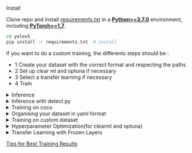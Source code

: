<summary>Install</summary>

Clone repo and install [requirements.txt](https://github.com/ultralytics/yolov5/blob/master/requirements.txt) in a
[**Python>=3.7.0**](https://www.python.org/) environment, including
[**PyTorch>=1.7**](https://pytorch.org/get-started/locally/).

```bash
cd yolov5
pip install -r requirements.txt  # install
```

If you want to do a custom training, the differents steps should be : 
- 1 Create your dataset with the correct format and respecting the paths
- 2 Set up clear ml and optuna if necessary
- 3 Select a transfer learning if necessary
- 4 Train


</details>

<details >
<summary>Inference</summary>

YOLOv5 [PyTorch Hub](https://github.com/ultralytics/yolov5/issues/36) inference. [Models](https://github.com/ultralytics/yolov5/tree/master/models) download automatically from the latest
YOLOv5 [release](https://github.com/ultralytics/yolov5/releases).

```python
import torch

# Model
model = torch.hub.load('ultralytics/yolov5', 'yolov5s')  # or yolov5n - yolov5x6, custom

# Images
img = 'https://ultralytics.com/images/zidane.jpg'  # or file, Path, PIL, OpenCV, numpy, list

# Inference
results = model(img)

# Results
results.print()  # or .show(), .save(), .crop(), .pandas(), etc.
```

</details>

<details>
<summary>Inference with detect.py</summary>

`detect.py` runs inference on a variety of sources, downloading [models](https://github.com/ultralytics/yolov5/tree/master/models) automatically from
the latest YOLOv5 [release](https://github.com/ultralytics/yolov5/releases) and saving results to `runs/detect`.

```bash
python detect.py --source 0  # webcam
                          img.jpg  # image
                          vid.mp4  # video
                          screen  # screenshot
                          path/  # directory
                          'path/*.jpg'  # glob
                          'https://youtu.be/Zgi9g1ksQHc'  # YouTube
                          'rtsp://example.com/media.mp4'  # RTSP, RTMP, HTTP stream
```

</details>

<details>
<summary>Training on coco</summary>

The commands below reproduce YOLOv5 [COCO](https://github.com/ultralytics/yolov5/blob/master/data/scripts/get_coco.sh)
results. [Models](https://github.com/ultralytics/yolov5/tree/master/models)
and [datasets](https://github.com/ultralytics/yolov5/tree/master/data) download automatically from the latest
YOLOv5 [release](https://github.com/ultralytics/yolov5/releases). 

```bash
python train.py --data coco.yaml --cfg yolov5n.yaml --weights '' --batch-size 128
                                       yolov5s                                64
                                       yolov5m                                40
                                       yolov5l                                24
                                       yolov5x                                16
```

</details>

<details >
<summary>Organising your dataset in yaml format</summary>

1. Create Dataset with yaml config, Becarfull that paths on the .yaml are respected. 
shown below, is the dataset config file that defines 1) the dataset root directory path and relative paths to train / val / test image directories (or *.txt files with image paths) and 2) a class names dictionary:

```c
# Train/val/test sets as 1) dir: path/to/imgs, 2) file: path/to/imgs.txt, or 3) list: [path/to/imgs1, path/to/imgs2, ..]
path: ../datasets/coco128  # dataset root dir
train: images/train2017  # train images (relative to 'path') 128 images
val: images/train2017  # val images (relative to 'path') 128 images
test:  # test images (optional)

# Classes (4 classes)
names:
  0: joueur
  1: ballon
  2: arbitre
  3: panier
```

2. Create Labels
After using a tool like Supervisly Annotate to label your images, export your labels to supervisly format.  
Use the script (on linux no windows) from the git that allow you to transform a supervisly format into a yolo format. 

It should looks like that :
![alt text](https://user-images.githubusercontent.com/26833433/112467037-d2568c00-8d66-11eb-8796-55402ac0d62f.png)
- One row per object
- Each row is class x_center y_center width height format.
- Box coordinates must be in normalized xywh format (from 0 - 1). If your boxes are in pixels, divide x_center and width by image width, and y_center and height by image height.
- Class numbers are zero-indexed (start from 0).


3. Organize Directories
Organize your train and val images and labels according to the example below. YOLOv5 assumes /'your dataset' is inside a /datasets directory next to the /'your dataset' directory. YOLOv5 locates labels automatically for each image by replacing the last instance of /images/ in each image path with /labels/. 

![alt text](https://user-images.githubusercontent.com/26833433/134436012-65111ad1-9541-4853-81a6-f19a3468b75f.png)
</details>

<details >
<summary>Training on custom dataset</summary>

The commands below trains YOLOv5 on custom dataset. 

Train a YOLOv5 model on YOURDATASET by specifying dataset, batch-size, image size and either pretrained --weights yolov5s.pt (recommended), or randomly initialized --weights '' --cfg yolov5s.yaml (not recommended). Pretrained weights are auto-downloaded from the latest YOLOv5 release.

```bash
python train.py --data YOURDATASET.yaml --cfg yolov5n.yaml --weights '' --batch-size 128
                                       yolov5s                                64
                                       yolov5m                                40
                                       yolov5l                                24
                                       yolov5x                                16
```

All training results are saved to runs/train/ with incrementing run directories, i.e. runs/train/exp2, runs/train/exp3 etc.


3loogers are avaible to folow your training, folow the init process (simply a connexion with your identifications) : 
```Python
#@title Select YOLOv5 🚀 logger {run: 'auto'}
logger = 'TensorBoard' #@param ['TensorBoard', 'Comet', 'ClearML']
if logger == 'TensorBoard':
  %load_ext tensorboard
  %tensorboard --logdir runs/train
elif logger == 'Comet':
  %pip install -q comet_ml
  import comet_ml; comet_ml.init()
elif logger == 'ClearML':
  %pip install -q clearml && clearml-init
```
DO IT BEFORE STARTING YOUR TRAINING OR IT WON'T WORK
</details>


<details >
<summary> Hyperparameter Optimization(for clearml and optuna)</summary>
To run hyperparameter optimization locally, we've included a pre-made script for you. Just make sure a training task has been run at least once, so it is in the ClearML experiment manager, we will essentially clone it and change its hyperparameters.

You'll need to fill in the ID of this template task in the script found at utils/loggers/clearml/hpo.py and then just run it :) You can change task.execute_locally() to task.execute() to put it in a ClearML queue and have a remote agent work on it instead.

```bash
# To use optuna, install it first, otherwise you can change the optimizer to just be RandomSearch
pip install optuna
python utils/loggers/clearml/hpo.py
```

</details>

<details >
<summary>Transfer Learning with Frozen Layers </summary>
Looking at the model architecture we can see that the model backbone is layers 0-9, so we can define the freeze list to contain all modules with 'model.0.' - 'model.9.' in their names.

This is the command to use to train with only the backboned freezed
```bash
python train.py --freeze 10
```

To freeze the full model except for the final output convolution layers in Detect(), we set freeze list to contain all modules with 'model.0.' - 'model.23.' in their names:

```bash
python train.py --freeze 24
```

Results are way better if you only freeze the backbone, check the graphs at the end of this https://github.com/ultralytics/yolov5/issues/1314
There is a benchmark between a full freeze, only backbone freeze and the back bone + head freezed (expect the last layer)

</details>


[Tips for Best Training Results](https://github.com/ultralytics/yolov5/wiki/Tips-for-Best-Training-Results)